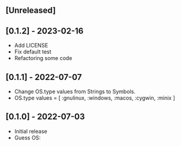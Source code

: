 ## [Unreleased]

## [0.1.2] - 2023-02-16

- Add LICENSE
- Fix default test
- Refactoring some code

## [0.1.1] - 2022-07-07

- Change OS.type values from Strings to Symbols.
- OS.type values = [ :gnulinux, :windows, :macos, :cygwin, :minix ]

## [0.1.0] - 2022-07-03

- Initial release
- Guess OS:
